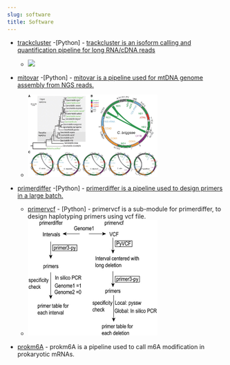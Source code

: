 ```yaml
---
slug: software
title: Software
---
```


- [trackcluster](https://github.com/runsheng/trackcluster) -[Python] - [trackcluster is an isoform calling and quantification pipeline for long RNA/cDNA reads](https://genome.cshlp.org/content/30/2/287.short)
    - <img src="https://genome.cshlp.org/content/30/2/287/F2.large.jpg"  width="300">

- [mitovar](https://github.com/runsheng/mitovar) -[Python] - [mitovar is a pipeline used for mtDNA genome assembly from NGS reads.](https://academic.oup.com/dnaresearch/article/25/6/577/5066955)
    - <img src="/images/mitovar_dsy026f1.jpeg" width='300'> 

- [primerdiffer](https://github.com/runsheng/primerdiffer) -[Python] - [primerdiffer is a pipeline used to design primers in a large batch.](https://academic.oup.com/bioinformatics/article/39/4/btad188/7126407)
  - [primervcf](https://github.com/runsheng/primervcf) - [Python] - primervcf is a sub-module for primerdiffer, to design haplotyping primers using vcf file.
  - <img src="/images/primerdiffer_btad188f1.jpeg" width='300'>
- [prokm6A](https://github.com/lrslab/prokm6A) - prokm6A is a pipeline used to call m6A modification in prokaryotic mRNAs.